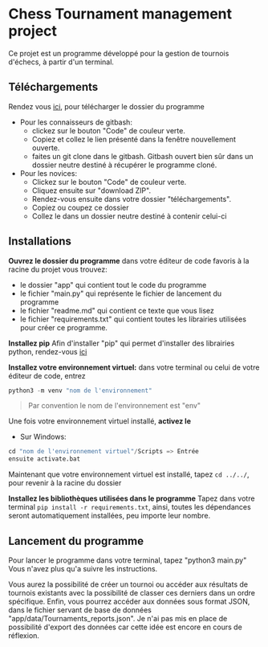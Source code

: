 # Chess Tournament management project

Ce projet est un programme développé pour la gestion de tournois d'échecs, à partir d'un terminal.

## Téléchargements

Rendez vous [ici](https://github.com/Chreno972/P4_chess_tournament), pour télécharger le dossier du programme

- Pour les connaisseurs de gitbash:
  - clickez sur le bouton "Code" de couleur verte.
  - Copiez et collez le lien présenté dans la fenêtre nouvellement ouverte.
  - faites un git clone dans le gitbash. Gitbash ouvert bien sûr dans un dossier neutre destiné à récupérer le programme cloné.
- Pour les novices:
  - Clickez sur le bouton "Code" de couleur verte.
  - Cliquez ensuite sur "download ZIP".
  - Rendez-vous ensuite dans votre dossier "téléchargements".
  - Copiez ou coupez ce dossier
  - Collez le dans un dossier neutre destiné à contenir celui-ci

## Installations

**Ouvrez le dossier du programme** dans votre éditeur de code favoris
à la racine du projet vous trouvez:

- le dossier "app" qui contient tout le code du programme
- le fichier "main.py" qui représente le fichier de lancement du programme
- le fichier "readme.md" qui contient ce texte que vous lisez
- le fichier "requirements.txt" qui contient toutes les librairies utilisées pour créer ce programme.

**Installez pip**
Afin d'installer "pip" qui permet d'installer des librairies python, rendez-vous [ici](https://pip.pypa.io/en/stable/installation/)

**Installez votre environnement virtuel:**
dans votre terminal ou celui de votre éditeur de code, entrez

```Python
python3 -m venv "nom de l'environnement"
```

> Par convention le nom de l'environnement est "env"

Une fois votre environnement virtuel installé, **activez le**

- Sur Windows:

```Python
cd "nom de l'environnement virtuel"/Scripts => Entrée
ensuite activate.bat
```

Maintenant que votre environnement virtuel est installé, tapez `cd ../../`, pour revenir à la racine du dossier

**Installez les bibliothèques utilisées dans le programme**
Tapez dans votre terminal `pip install -r requirements.txt`, ainsi, toutes les dépendances seront automatiquement installées, peu importe leur nombre.

## Lancement du programme

Pour lancer le programme dans votre terminal, tapez "python3 main.py"
Vous n'avez plus qu'a suivre les instructions.

Vous aurez la possibilité de créer un tournoi ou accéder aux résultats de tournois existants avec la possibilité de classer ces derniers dans un ordre spécifique.
Enfin, vous pourrez accéder aux données sous format JSON, dans le fichier servant de base de données "app/data/Tournaments_reports.json".
Je n'ai pas mis en place de possibilité d'export des données car cette idée est encore en cours de réflexion.
